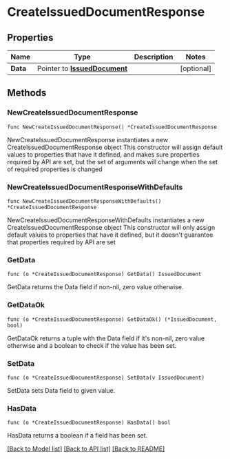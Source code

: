 # CreateIssuedDocumentResponse

## Properties

Name | Type | Description | Notes
------------ | ------------- | ------------- | -------------
**Data** | Pointer to [**IssuedDocument**](IssuedDocument.md) |  | [optional] 

## Methods

### NewCreateIssuedDocumentResponse

`func NewCreateIssuedDocumentResponse() *CreateIssuedDocumentResponse`

NewCreateIssuedDocumentResponse instantiates a new CreateIssuedDocumentResponse object
This constructor will assign default values to properties that have it defined,
and makes sure properties required by API are set, but the set of arguments
will change when the set of required properties is changed

### NewCreateIssuedDocumentResponseWithDefaults

`func NewCreateIssuedDocumentResponseWithDefaults() *CreateIssuedDocumentResponse`

NewCreateIssuedDocumentResponseWithDefaults instantiates a new CreateIssuedDocumentResponse object
This constructor will only assign default values to properties that have it defined,
but it doesn't guarantee that properties required by API are set

### GetData

`func (o *CreateIssuedDocumentResponse) GetData() IssuedDocument`

GetData returns the Data field if non-nil, zero value otherwise.

### GetDataOk

`func (o *CreateIssuedDocumentResponse) GetDataOk() (*IssuedDocument, bool)`

GetDataOk returns a tuple with the Data field if it's non-nil, zero value otherwise
and a boolean to check if the value has been set.

### SetData

`func (o *CreateIssuedDocumentResponse) SetData(v IssuedDocument)`

SetData sets Data field to given value.

### HasData

`func (o *CreateIssuedDocumentResponse) HasData() bool`

HasData returns a boolean if a field has been set.


[[Back to Model list]](../README.md#documentation-for-models) [[Back to API list]](../README.md#documentation-for-api-endpoints) [[Back to README]](../README.md)


